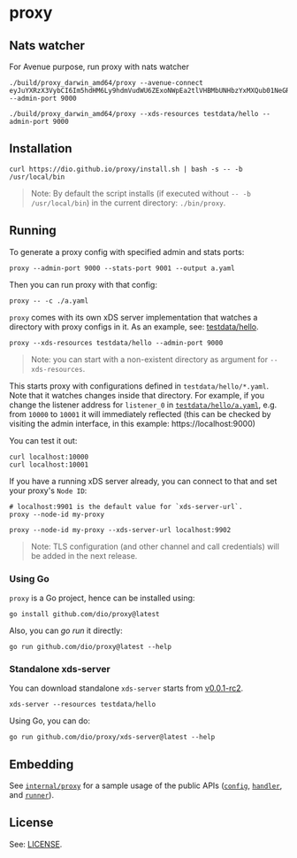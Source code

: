 # proxy

## Nats watcher

For Avenue purpose, run proxy with nats watcher

```
./build/proxy_darwin_amd64/proxy --avenue-connect 
eyJuYXRzX3VybCI6Im5hdHM6Ly9hdmVudWU6ZExoNWpEa2tlVHBMbUNHbzYxMXQub01NeGRaM0AxMjcuMC4wLjE6NDIyMiIsIm5vZGVfaWQiOiJub2RlX29uZSJ9 --admin-port 9000

./build/proxy_darwin_amd64/proxy --xds-resources testdata/hello --admin-port 9000
```

## Installation

```console
curl https://dio.github.io/proxy/install.sh | bash -s -- -b /usr/local/bin
```

> Note: By default the script installs (if executed without `-- -b /usr/local/bin`) in the current
> directory: `./bin/proxy`.

## Running

To generate a proxy config with specified admin and stats ports:

```console
proxy --admin-port 9000 --stats-port 9001 --output a.yaml
```

Then you can run proxy with that config:

```console
proxy -- -c ./a.yaml
```

`proxy` comes with its own xDS server implementation that watches a directory with proxy configs in
it. As an example, see: [testdata/hello](./testdata/hello/).

```console
proxy --xds-resources testdata/hello --admin-port 9000
```

> Note: you can start with a non-existent directory as argument for `--xds-resources`.

This starts proxy with configurations defined in `testdata/hello/*.yaml`. Note that it watches
changes inside that directory. For example, if you change the listener address for `listener_0` in
[`testdata/hello/a.yaml`](./testdata/hello/a.yaml), e.g. from `10000` to `10001` it will immediately
reflected (this can be checked by visiting the admin interface, in this example:
https://localhost:9000)

You can test it out:

```console
curl localhost:10000
curl localhost:10001
```

If you have a running xDS server already, you can connect to that and set your proxy's `Node ID`:

```console
# localhost:9901 is the default value for `xds-server-url`.
proxy --node-id my-proxy
```

```console
proxy --node-id my-proxy --xds-server-url localhost:9902
```

> Note: TLS configuration (and other channel and call credentials) will be added in the next release.

### Using Go

`proxy` is a Go project, hence can be installed using:

```console
go install github.com/dio/proxy@latest
```

Also, you can _go run_ it directly:

```console
go run github.com/dio/proxy@latest --help
```

### Standalone xds-server

You can download standalone `xds-server` starts from [v0.0.1-rc2](https://github.com/dio/proxy/releases/tag/v0.0.1-rc2).


```console
xds-server --resources testdata/hello
```

Using Go, you can do:

```console
go run github.com/dio/proxy/xds-server@latest --help
```

## Embedding

See [`internal/proxy`](./internal/proxy/) for a sample usage of the public APIs
([`config`](./config/), [`handler`](./handler/), and [`runner`](./runner/)).


## License

See: [LICENSE](./LICENSE).
